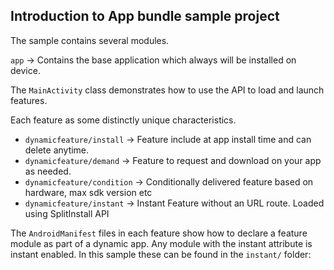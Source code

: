 
## Introduction to App bundle sample project

The sample contains several modules.

`app` -> Contains the base application which always will be installed on device.

The `MainActivity` class demonstrates how to use the API to load and launch features.

Each feature as some distinctly unique characteristics.

- `dynamicfeature/install` -> Feature include at app install time and can delete anytime.
- `dynamicfeature/demand` -> Feature to request and download on your app as needed.
- `dynamicfeature/condition` -> Conditionally delivered feature based on hardware, max sdk version etc
- `dynamicfeature/instant` -> Instant Feature without an URL route. Loaded using SplitInstall API

The `AndroidManifest` files in each feature show how to declare a feature module as part of a dynamic app. Any module with the instant attribute is instant enabled. In this sample these can be found in the `instant/` folder:
